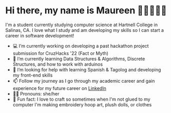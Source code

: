 # Hi there, my name is Maureen 👋🏽👩🏽‍💻

I'm a student currently studying computer science at Hartnell College in Salinas, CA. I love what I study and am developing my skills so I can start a career in software development!  

- 💻 I’m currently working on developing a past hackathon project submission for CruzHacks '22 (Fact or Myth) 
- 🤖 I’m currently learning Data Structures & Algorithms, Discrete Structures, and how to work with arduinos  
- 🌱 I’m looking for help with learning Spanish & Tagolog and developing my front-end skills
- 📫 Follow my journey as I go through my academic career and gain experience for my future career on <a href="https://www.linkedin.com/in/maureen-sanchez/">LinkedIn</a>
- 👩🏽 Pronouns: she/her 
- 🧵 Fun fact: I love to craft so sometimes when I'm not glued to my computer I'm making embroidery hoop art, plush dolls, or clothes 

